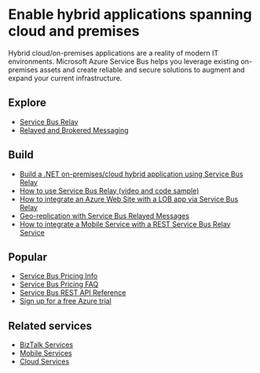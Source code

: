 <properties 
	pageTitle="Enable Hybrid Applications Spanning Cloud and Premises | Microsoft Azure" 
	description="Learn how to build hybrid applications that span across the cloud and on premises." 
	services="service-bus" 
	documentationCenter=".net" 
	authors="sethmanheim" 
	manager="timlt" 
	editor=""/>

<tags 
	ms.service="service-bus" 
	ms.workload="na" 
	ms.tgt_pltfrm="na" 
	ms.devlang="multiple" 
	ms.topic="article" 
	ms.date="01/26/2016" 
	ms.author="sethm"/>

# Enable hybrid applications spanning cloud and premises

Hybrid cloud/on-premises applications are a reality of modern IT environments. Microsoft Azure Service Bus helps you leverage existing on-premises assets and create reliable and secure solutions to augment and expand your current infrastructure.

## Explore

- [Service Bus Relay](service-bus-dotnet-how-to-use-relay.md)
- [Relayed and Brokered Messaging](service-bus-messaging-overview.md)

## Build

- [Build a .NET on-premises/cloud hybrid application using Service Bus Relay](service-bus-dotnet-hybrid-app-using-service-bus-relay.md)
- [How to use Service Bus Relay (video and code sample)](http://appfabricdemos.codeplex.com/releases/view/67597)
- [How to integrate an Azure Web Site with a LOB app via Service Bus Relay](https://code.msdn.microsoft.com/How-to-integrate-a-Windows-f1fedff8) 
- [Geo-replication with Service Bus Relayed Messages](http://code.msdn.microsoft.com/Geo-replication-with-16dbfecd)
- [How to integrate a Mobile Service with a REST Service Bus Relay Service](http://blogs.msdn.com/b/paolos/archive/2013/07/09/how-to-integrate-a-mobile-service-with-a-rest-service-bus-relay-service.aspx)
 
## Popular

- [Service Bus Pricing Info](https://azure.microsoft.com/pricing/details/service-bus/)
- [Service Bus Pricing FAQ](service-bus-pricing-faq.md)
- [Service Bus REST API Reference](http://msdn.microsoft.com/library/azure/hh780717.aspx)
- [Sign up for a free Azure trial](https://azure.microsoft.com/pricing/free-trial/?WT.mc_id=A85619ABF)
 
## Related services

- [BizTalk Services](https://azure.microsoft.com/services/biztalk-services/)
- [Mobile Services](https://azure.microsoft.com/services/mobile-services/)
- [Cloud Services](https://azure.microsoft.com/services/cloud-services/) 
 